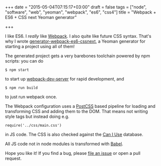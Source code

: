 +++
date = "2015-05-04T07:15:17+03:00"
draft = false
tags = ["node", "software", "web", "yeoman", "webpack", "es6", "css4"]
title = "Webpack + ES6 + CSS next Yeoman generator"

+++

I like ES6. I *really* like [Webpack](http://webpack.github.io). I also quite like future CSS syntax. That's why I wrote [generator-webpack-es6-cssnext](https://github.com/ilkka/generator-webpack-es6-cssnext), a Yeoman generator for starting a project using all of them!

<!--more-->

The generated project gets a very barebones toolchain powered by npm scripts: you can do

```
$ npm start
```

to start up [webpack-dev-server](http://webpack.github.io/docs/webpack-dev-server.html) for rapid development, and

```
$ npm run build
```

to just run webpack once.

The Webpack configuration uses a [PostCSS](https://github.com/postcss/postcss) based pipeline for loading and transforming CSS and adding them to the DOM. That means not writing style tags but instead doing e.g.

```
require('../css/main.css')
```

in JS code. The CSS is also checked against the [Can I Use](http://caniuse.com/) database.

All JS code not in node modules is transformed with [Babel](https://babeljs.io/).

Hope you like it! If you find a bug, please [file an issue](https://github.com/ilkka/generator-webpack-es6-cssnext/issues) or open a pull request.
